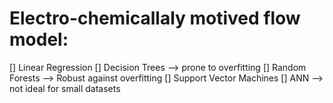 # Electro-chemicallaly motived flow model:

[] Linear Regression
[] Decision Trees --> prone to overfitting
[] Random Forests --> Robust against overfitting
[] Support Vector Machines 
[] ANN --> not ideal for small datasets 
